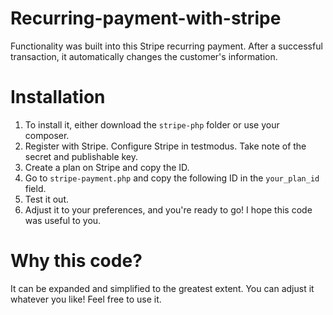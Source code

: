 # Recurring-payment-with-stripe

Functionality was built into this Stripe recurring payment. After a successful transaction, it automatically changes the customer's information.

# Installation

1. To install it, either download the ```stripe-php``` folder or use your composer.
2. Register with Stripe. Configure Stripe in testmodus. Take note of the secret and publishable key.
3. Create a plan on Stripe and copy the ID.
4. Go to ```stripe-payment.php``` and copy the following ID in the ```your_plan_id``` field.
5. Test it out.
6. Adjust it to your preferences, and you're ready to go! I hope this code was useful to you.

# Why this code?

It can be expanded and simplified to the greatest extent. You can adjust it whatever you like! Feel free to use it.
